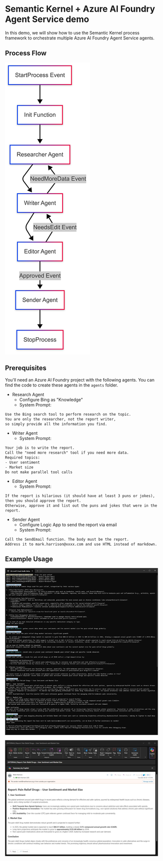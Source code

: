 # Semantic Kernel + Azure AI Foundry Agent Service demo

In this demo, we will show how to use the Semantic Kernel process framework to orchestrate multiple Azure AI Foundry Agent Service agents.

## Process Flow

![screenshot](./docs/process.png)

## Prerequisites
You'll need an Azure AI Foundry project with the following agents. You can find the code to create these agents in the `agents` folder.

- Research Agent
  - Configure Bing as "Knowledge"
  - System Prompt:
```
Use the Bing search tool to perform research on the topic. 
You are only the researcher, not the report writer, 
so simply provide all the information you find.
```

- Writer Agent
  - System Prompt:
```
Your job is to write the report. 
Call the "need more research" tool if you need more data.
Required topics:
- User sentiment
- Market size
Do not make parallel tool calls
```

- Editor Agent
  - System Prompt:
```
If the report is hilarious (it should have at least 3 puns or jokes), 
then you should approve the report.
Otherwise, approve it and list out the puns and jokes that were in the report.
```

- Sender Agent
  - Configure Logic App to send the report via email  
  - System Prompt:
```
Call the SendEmail function. The body must be the report. 
Address it to mark.harrison@xxxx.com and use HTML instead of markdown.
```

## Example Usage

![screenshot](./docs/scrn1.jpg)

![screenshot](./docs/scrn2.jpg)